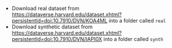 * Download real dataset from https://dataverse.harvard.edu/dataset.xhtml?persistentId=doi:10.7910/DVN/KOA4ML into a folder called `real`
* Download synthetic dataset from https://dataverse.harvard.edu/dataset.xhtml?persistentId=doi:10.7910/DVN/IAPI0X into a folder called `synth`
